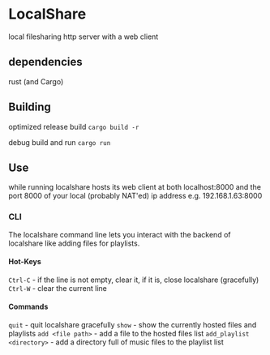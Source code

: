 
# LocalShare

local filesharing http server with a web client

## dependencies

rust (and Cargo)

## Building

optimized release build
```cargo build -r```

debug build and run
```cargo run```

## Use

while running localshare hosts its web client at both localhost:8000
and the port 8000 of your local (probably NAT'ed) ip address e.g.
192.168.1.63:8000

### CLI

The localshare command line lets you interact with the backend of
localshare like adding files for playlists.


#### Hot-Keys

```Ctrl-C``` - if the line is not empty, clear it, if it is, close localshare (gracefully)
```Ctrl-W``` - clear the current line

#### Commands

```quit```                     - quit localshare gracefully
```show```                     - show the currently hosted files and playlists
```add <file path>```          - add a file to the hosted files list
```add_playlist <directory>``` - add a directory full of music files to the playlist list


